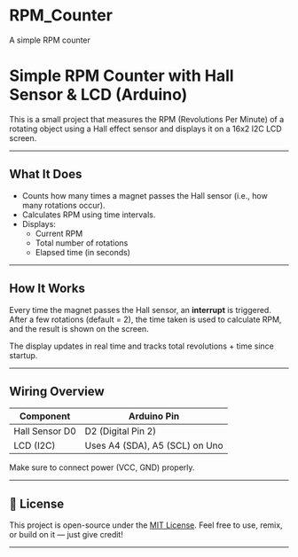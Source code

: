 # RPM_Counter
A simple RPM counter 

#  Simple RPM Counter with Hall Sensor & LCD (Arduino)

This is a small project that measures the RPM (Revolutions Per Minute) of a rotating object using a Hall effect sensor and displays it on a 16x2 I2C LCD screen.

---

## What It Does

- Counts how many times a magnet passes the Hall sensor (i.e., how many rotations occur).
- Calculates RPM using time intervals.
- Displays:
  - Current RPM
  - Total number of rotations
  - Elapsed time (in seconds)

---

##  How It Works

Every time the magnet passes the Hall sensor, an **interrupt** is triggered. After a few rotations (default = 2), the time taken is used to calculate RPM, and the result is shown on the screen.

The display updates in real time and tracks total revolutions + time since startup.

---

##  Wiring Overview

| Component       | Arduino Pin        |
|----------------|--------------------|
| Hall Sensor D0 | D2 (Digital Pin 2) |
| LCD (I2C)      | Uses A4 (SDA), A5 (SCL) on Uno |

Make sure to connect power (VCC, GND) properly.

---


## 📝 License

This project is open-source under the [MIT License](LICENSE). Feel free to use, remix, or build on it — just give credit!

---
